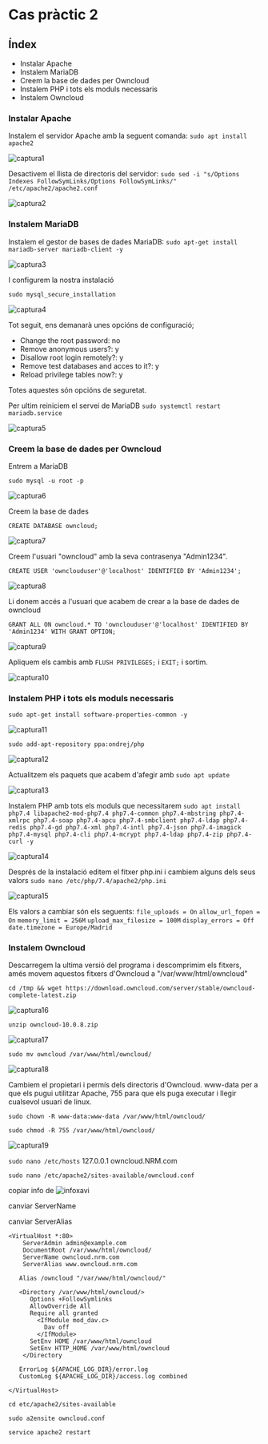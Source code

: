 # Cas pràctic 2

## Índex
* Instalar Apache
* Instalem MariaDB
* Creem la base de dades per Owncloud
* Instalem PHP i tots els moduls necessaris
* Instalem Owncloud


### Instalar Apache
Instalem el servidor Apache amb la seguent comanda:
`sudo apt install apache2`

![captura1](caspr2cap1.png)

Desactivem el llista de directoris del servidor:
`sudo sed -i "s/Options Indexes FollowSymLinks/Options FollowSymLinks/" /etc/apache2/apache2.conf`

![captura2](caspr2cap2.png)

### Instalem MariaDB
Instalem el gestor de bases de dades MariaDB:
`sudo apt-get install mariadb-server mariadb-client -y`

![captura3](caspr2cap3.png)

I configurem la nostra instalació

`sudo mysql_secure_installation`

![captura4](caspr2cap4.png)

Tot seguit, ens demanarà unes opcións de configuració;
* Change the root password: no
* Remove anonymous users?: y
* Disallow root login remotely?: y
* Remove test databases and acces to it?: y
* Reload privilege tables now?: y

Totes aquestes són opcións de seguretat.

Per ultim reiniciem el servei de MariaDB
`sudo systemctl restart mariadb.service`

![captura5](caspr2cap5.png)

### Creem la base de dades per Owncloud
Entrem a MariaDB

`sudo mysql -u root -p`

![captura6](caspr2cap6.png)

Creem la base de dades

`CREATE DATABASE owncloud;`

![captura7](caspr2cap7.png)

Creem l'usuari "owncloud" amb la seva contrasenya "Admin1234".

`CREATE USER 'ownclouduser'@'localhost' IDENTIFIED BY 'Admin1234';`

![captura8](caspr2cap8.png)

Li donem accés a l'usuari que acabem de crear a la base de dades de owncloud

`GRANT ALL ON owncloud.* TO 'ownclouduser'@'localhost' IDENTIFIED BY 'Admin1234' WITH GRANT OPTION;`

![captura9](caspr2cap9.png)

Apliquem els cambis amb  `FLUSH PRIVILEGES;` i `EXIT;` i sortim.

![captura10](caspr2cap10.png)

### Instalem PHP i tots els moduls necessaris
`sudo apt-get install software-properties-common -y`

![captura11](caspr2cap11.png)

`sudo add-apt-repository ppa:ondrej/php`

![captura12](caspr2cap12.png)

Actualitzem els paquets que acabem d'afegir amb
`sudo apt update`

![captura13](caspr2cap13.png)

Instalem PHP amb tots els moduls que necessitarem
`sudo apt install php7.4 libapache2-mod-php7.4 php7.4-common php7.4-mbstring php7.4-xmlrpc php7.4-soap php7.4-apcu php7.4-smbclient php7.4-ldap php7.4-redis php7.4-gd php7.4-xml php7.4-intl php7.4-json php7.4-imagick php7.4-mysql php7.4-cli php7.4-mcrypt php7.4-ldap php7.4-zip php7.4-curl -y`

![captura14](caspr2cap14.png)

Després de la instalació editem el fitxer php.ini i cambiem alguns dels seus valors
`sudo nano /etc/php/7.4/apache2/php.ini`

![captura15](caspr2cap15.png)

Els valors a cambiar són els seguents:
`file_uploads = On`
`allow_url_fopen = On`
`memory_limit = 256M`
`upload_max_filesize = 100M`
`display_errors = Off`
`date.timezone = Europe/Madrid`

### Instalem Owncloud
Descarregem la ultima versió del programa i descomprimim els fitxers, amés movem aquestos fitxers d'Owncloud a "/var/www/html/owncloud"

`cd /tmp && wget https://download.owncloud.com/server/stable/owncloud-complete-latest.zip`

![captura16](caspr2cap16.png)

`unzip owncloud-10.0.8.zip`

![captura17](caspr2cap17.png)

`sudo mv owncloud /var/www/html/owncloud/`

![captura18](caspr2cap18.png)

Cambiem el propietari i permís dels directoris d'Owncloud. www-data per a que els pugui utilitzar Apache, 755 para que els puga executar i llegir cualsevol usuari de linux.

`sudo chown -R www-data:www-data /var/www/html/owncloud/`

`sudo chmod -R 755 /var/www/html/owncloud/`

![captura19](caspr2cap19.png)


`sudo nano /etc/hosts`
127.0.0.1     owncloud.NRM.com

`sudo nano /etc/apache2/sites-available/owncloud.conf`

copiar info de ![infoxavi](https://dungeonofbits.com/images/owncloud1.jpg)

canviar ServerName

canviar ServerAlias
```
<VirtualHost *:80>
    ServerAdmin admin@example.com
    DocumentRoot /var/www/html/owncloud/
    ServerName owncloud.nrm.com
    ServerAlias www.owncloud.nrm.com
    
   Alias /owncloud "/var/www/html/owncloud/"
    
   <Directory /var/www/html/owncloud/>
      Options +FollowSymlinks
      AllowOverride All
      Require all granted
        <IfModule mod_dav.c>
          Dav off
        </IfModule>
      SetEnv HOME /var/www/html/owncloud
      SetEnv HTTP_HOME /var/www/html/owncloud
    </Directory
    
   ErrorLog ${APACHE_LOG_DIR}/error.log
   CustomLog ${APACHE_LOG_DIR}/access.log combined

</VirtualHost>
```


`cd etc/apache2/sites-available`

`sudo a2ensite owncloud.conf`

`service apache2 restart`
